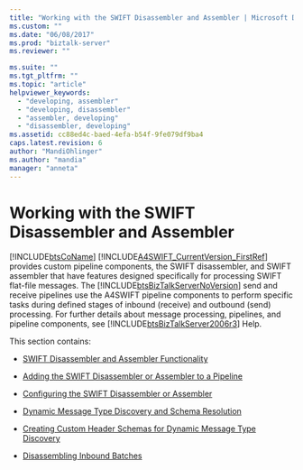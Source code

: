 ```yaml
---
title: "Working with the SWIFT Disassembler and Assembler | Microsoft Docs"
ms.custom: ""
ms.date: "06/08/2017"
ms.prod: "biztalk-server"
ms.reviewer: ""

ms.suite: ""
ms.tgt_pltfrm: ""
ms.topic: "article"
helpviewer_keywords: 
  - "developing, assembler"
  - "developing, disassembler"
  - "assembler, developing"
  - "disassembler, developing"
ms.assetid: cc88ed4c-baed-4efa-b54f-9fe079df9ba4
caps.latest.revision: 6
author: "MandiOhlinger"
ms.author: "mandia"
manager: "anneta"
---
```

# Working with the SWIFT Disassembler and Assembler
[!INCLUDE[btsCoName](../../includes/btsconame-md.md)] [!INCLUDE[A4SWIFT_CurrentVersion_FirstRef](../../includes/a4swift-currentversion-firstref-md.md)] provides custom pipeline components, the SWIFT disassembler, and SWIFT assembler that have features designed specifically for processing SWIFT flat-file messages. The [!INCLUDE[btsBizTalkServerNoVersion](../../includes/btsbiztalkservernoversion-md.md)] send and receive pipelines use the A4SWIFT pipeline components to perform specific tasks during defined stages of inbound (receive) and outbound (send) processing. For further details about message processing, pipelines, and pipeline components, see [!INCLUDE[btsBizTalkServer2006r3](../../includes/btsbiztalkserver2006r3-md.md)] Help.  
  
 This section contains:  
  
-   [SWIFT Disassembler and Assembler Functionality](../../adapters-and-accelerators/accelerator-swift/swift-disassembler-and-assembler-functionality.md)  
  
-   [Adding the SWIFT Disassembler or Assembler to a Pipeline](../../adapters-and-accelerators/accelerator-swift/adding-the-swift-disassembler-or-assembler-to-a-pipeline.md)  
  
-   [Configuring the SWIFT Disassembler or Assembler](../../adapters-and-accelerators/accelerator-swift/configuring-the-swift-disassembler-or-assembler.md)  
  
-   [Dynamic Message Type Discovery and Schema Resolution](../../adapters-and-accelerators/accelerator-swift/dynamic-message-type-discovery-and-schema-resolution.md)  
  
-   [Creating Custom Header Schemas for Dynamic Message Type Discovery](../../adapters-and-accelerators/accelerator-swift/creating-custom-header-schemas-for-dynamic-message-type-discovery.md)  
  
-   [Disassembling Inbound Batches](../../adapters-and-accelerators/accelerator-swift/disassembling-inbound-batches.md)